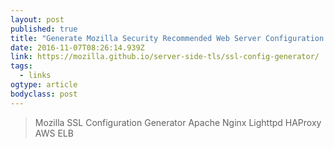 ```yaml
---
layout: post 
published: true 
title: "Generate Mozilla Security Recommended Web Server Configuration Files" 
date: 2016-11-07T08:26:14.939Z 
link: https://mozilla.github.io/server-side-tls/ssl-config-generator/ 
tags:
  - links
ogtype: article 
bodyclass: post 
---
```


> Mozilla SSL Configuration Generator
 Apache 
 Nginx 
 Lighttpd 
 HAProxy 
 AWS ELB